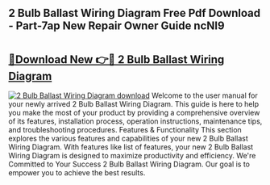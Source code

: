 ## 2 Bulb Ballast Wiring Diagram Free Pdf Download - Part-7ap New Repair Owner Guide ncNI9

# <h2><a href="http://dfl0ac.blite.top/?on=2+Bulb+Ballast+Wiring+Diagram">🔗Download New 👉🔴 2 Bulb Ballast Wiring Diagram</a></h2>

[![2 Bulb Ballast Wiring Diagram download](https://i.imgur.com/lujVjoI.png)](http://dfl0ac.blite.top/?on=2+Bulb+Ballast+Wiring+Diagram)
Welcome to the user manual for your newly arrived 2 Bulb Ballast Wiring Diagram. This guide is here to help you make the most of your product by providing a comprehensive overview of its features, installation process, operation instructions, maintenance tips, and troubleshooting procedures. Features & Functionality This section explores the various features and capabilities of your new 2 Bulb Ballast Wiring Diagram. With features like list of features, your new 2 Bulb Ballast Wiring Diagram is designed to maximize productivity and efficiency. We're Committed to Your Success 2 Bulb Ballast Wiring Diagram. Our goal is to empower you to achieve the best results.
